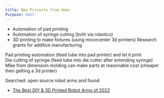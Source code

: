 ```yaml
---
title: New Projects from Amar
Purpose: null
---
```


- Automation of pad printing
- Automation of syringe cutting (bvth via robotics)
- 3D printing to make fixtures (using micorcenter 3d printers) Research grants for additive manufacturing

Pad printing automation (feed tube into pad printer) and let it print<br>
Die cutting of syringe (feed tube into die cutter after extending syringe)<br>
Mike from dimension molding can make parts at reasonable cost (cheaper then getting a 3d printer)

Searched: open source robot arms and found <br>
- [The Best DIY & 3D Printed Robot Arms of 2022](https://all3dp.com/2/3d-printed-robot-arm-diy-robotic/)
